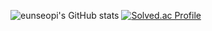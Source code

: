 ![eunseopi's GitHub stats](https://github-readme-stats.vercel.app/api?username=eunseopi&show_icons=true&theme=onedark) 
[![Solved.ac Profile](http://mazassumnida.wtf/api/generate_badge?boj=mastser1)](https://solved.ac/mastser1)
